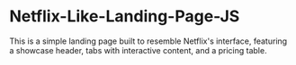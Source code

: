 # Netflix-Like-Landing-Page-JS
This is a simple landing page built to resemble Netflix's interface, featuring a showcase header, tabs with interactive content, and a pricing table.
